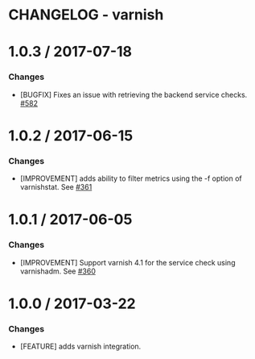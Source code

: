 # CHANGELOG - varnish

1.0.3 / 2017-07-18
==================

### Changes

* [BUGFIX] Fixes an issue with retrieving the backend service checks. [#582][]

1.0.2 / 2017-06-15
==================

### Changes

* [IMPROVEMENT] adds ability to filter metrics using the -f option of varnishstat. See [#361][]

1.0.1 / 2017-06-05
==================

### Changes

* [IMPROVEMENT] Support varnish 4.1 for the service check using varnishadm. See [#360][]

1.0.0 / 2017-03-22
==================

### Changes

* [FEATURE] adds varnish integration.

<!--- The following link definition list is generated by PimpMyChangelog --->
[#360]: https://github.com/DataDog/integrations-core/issues/360
[#361]: https://github.com/DataDog/integrations-core/issues/361
[#582]: https://github.com/DataDog/integrations-core/issues/582
